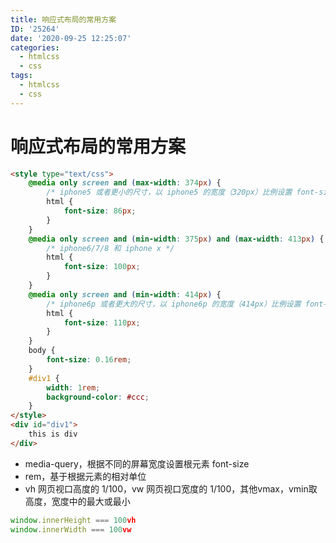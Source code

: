```yaml
---
title: 响应式布局的常用方案
ID: '25264'
date: '2020-09-25 12:25:07'
categories:
  - htmlcss
  - css
tags:
  - htmlcss
  - css
---
```


# 响应式布局的常用方案

<html-demo>

``` html 
<style type="text/css">
    @media only screen and (max-width: 374px) {
        /* iphone5 或者更小的尺寸，以 iphone5 的宽度（320px）比例设置 font-size */
        html {
            font-size: 86px;
        }
    }
    @media only screen and (min-width: 375px) and (max-width: 413px) {
        /* iphone6/7/8 和 iphone x */
        html {
            font-size: 100px;
        }
    }
    @media only screen and (min-width: 414px) {
        /* iphone6p 或者更大的尺寸，以 iphone6p 的宽度（414px）比例设置 font-size */
        html {
            font-size: 110px;
        }
    }
    body {
        font-size: 0.16rem;
    }
    #div1 {
        width: 1rem;
        background-color: #ccc;
    }
</style>
<div id="div1">
    this is div
</div>
```

</html-demo>

- media-query，根据不同的屏幕宽度设置根元素 font-size
- rem，基于根据元素的相对单位
- vh 网页视口高度的 1/100，vw 网页视口宽度的 1/100，其他vmax，vmin取高度，宽度中的最大或最小

``` js 
window.innerHeight === 100vh
window.innerWidth === 100vw
```
 
 
 
 
 
 
 
 
 
 
 
 
 
 
 
 
 
 
 
 
 
 
 
 
 
